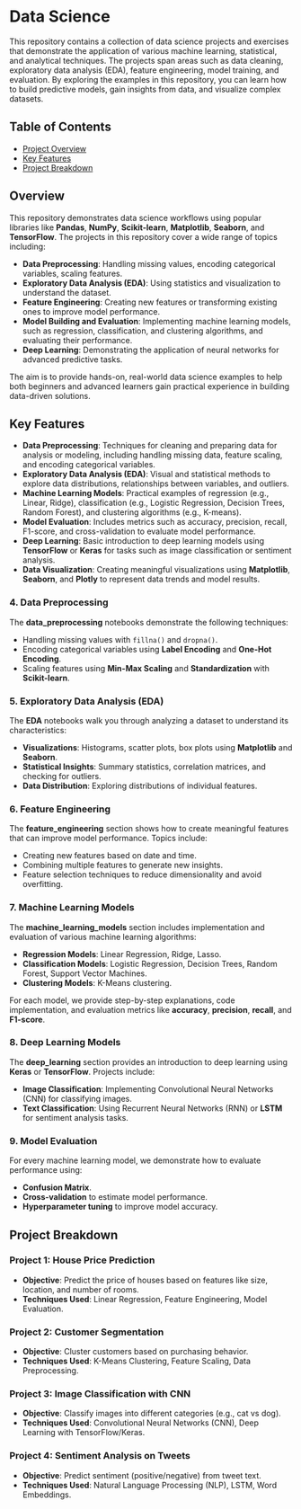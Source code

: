 # Data Science

This repository contains a collection of data science projects and exercises that demonstrate the application of various machine learning, statistical, and analytical techniques. The projects span areas such as data cleaning, exploratory data analysis (EDA), feature engineering, model training, and evaluation. By exploring the examples in this repository, you can learn how to build predictive models, gain insights from data, and visualize complex datasets.

## Table of Contents

- [Project Overview](#project-overview)
- [Key Features](#key-features)
- [Project Breakdown](#project-breakdown)

## Overview

This repository demonstrates data science workflows using popular libraries like **Pandas**, **NumPy**, **Scikit-learn**, **Matplotlib**, **Seaborn**, and **TensorFlow**. The projects in this repository cover a wide range of topics including:

- **Data Preprocessing**: Handling missing values, encoding categorical variables, scaling features.
- **Exploratory Data Analysis (EDA)**: Using statistics and visualization to understand the dataset.
- **Feature Engineering**: Creating new features or transforming existing ones to improve model performance.
- **Model Building and Evaluation**: Implementing machine learning models, such as regression, classification, and clustering algorithms, and evaluating their performance.
- **Deep Learning**: Demonstrating the application of neural networks for advanced predictive tasks.

The aim is to provide hands-on, real-world data science examples to help both beginners and advanced learners gain practical experience in building data-driven solutions.

## Key Features

- **Data Preprocessing**: Techniques for cleaning and preparing data for analysis or modeling, including handling missing data, feature scaling, and encoding categorical variables.
- **Exploratory Data Analysis (EDA)**: Visual and statistical methods to explore data distributions, relationships between variables, and outliers.
- **Machine Learning Models**: Practical examples of regression (e.g., Linear, Ridge), classification (e.g., Logistic Regression, Decision Trees, Random Forest), and clustering algorithms (e.g., K-means).
- **Model Evaluation**: Includes metrics such as accuracy, precision, recall, F1-score, and cross-validation to evaluate model performance.
- **Deep Learning**: Basic introduction to deep learning models using **TensorFlow** or **Keras** for tasks such as image classification or sentiment analysis.
- **Data Visualization**: Creating meaningful visualizations using **Matplotlib**, **Seaborn**, and **Plotly** to represent data trends and model results.

### 4. Data Preprocessing

The **data_preprocessing** notebooks demonstrate the following techniques:

- Handling missing values with `fillna()` and `dropna()`.
- Encoding categorical variables using **Label Encoding** and **One-Hot Encoding**.
- Scaling features using **Min-Max Scaling** and **Standardization** with **Scikit-learn**.

### 5. Exploratory Data Analysis (EDA)

The **EDA** notebooks walk you through analyzing a dataset to understand its characteristics:

- **Visualizations**: Histograms, scatter plots, box plots using **Matplotlib** and **Seaborn**.
- **Statistical Insights**: Summary statistics, correlation matrices, and checking for outliers.
- **Data Distribution**: Exploring distributions of individual features.

### 6. Feature Engineering

The **feature_engineering** section shows how to create meaningful features that can improve model performance. Topics include:

- Creating new features based on date and time.
- Combining multiple features to generate new insights.
- Feature selection techniques to reduce dimensionality and avoid overfitting.

### 7. Machine Learning Models

The **machine_learning_models** section includes implementation and evaluation of various machine learning algorithms:

- **Regression Models**: Linear Regression, Ridge, Lasso.
- **Classification Models**: Logistic Regression, Decision Trees, Random Forest, Support Vector Machines.
- **Clustering Models**: K-Means clustering.

For each model, we provide step-by-step explanations, code implementation, and evaluation metrics like **accuracy**, **precision**, **recall**, and **F1-score**.

### 8. Deep Learning Models

The **deep_learning** section provides an introduction to deep learning using **Keras** or **TensorFlow**. Projects include:

- **Image Classification**: Implementing Convolutional Neural Networks (CNN) for classifying images.
- **Text Classification**: Using Recurrent Neural Networks (RNN) or **LSTM** for sentiment analysis tasks.

### 9. Model Evaluation

For every machine learning model, we demonstrate how to evaluate performance using:

- **Confusion Matrix**.
- **Cross-validation** to estimate model performance.
- **Hyperparameter tuning** to improve model accuracy.

## Project Breakdown

### Project 1: House Price Prediction
- **Objective**: Predict the price of houses based on features like size, location, and number of rooms.
- **Techniques Used**: Linear Regression, Feature Engineering, Model Evaluation.

### Project 2: Customer Segmentation
- **Objective**: Cluster customers based on purchasing behavior.
- **Techniques Used**: K-Means Clustering, Feature Scaling, Data Preprocessing.

### Project 3: Image Classification with CNN
- **Objective**: Classify images into different categories (e.g., cat vs dog).
- **Techniques Used**: Convolutional Neural Networks (CNN), Deep Learning with TensorFlow/Keras.

### Project 4: Sentiment Analysis on Tweets
- **Objective**: Predict sentiment (positive/negative) from tweet text.
- **Techniques Used**: Natural Language Processing (NLP), LSTM, Word Embeddings.
